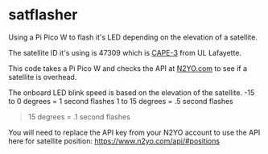 # satflasher
Using a Pi Pico W to flash it's LED depending on the elevation of a satellite.

The satellite ID it's using is 47309 which is [CAPE-3](https://ee.louisiana.edu/research/cape/satellite-missions/cape-3) from UL Lafayette.


This code takes a Pi Pico W and checks the API at [N2YO.com](https://www.n2yo.com) to see if a satellite is overhead.

The onboard LED blink speed is based on the elevation of the satellite.
-15 to 0 degrees = 1 second flashes
1 to 15 degrees = .5 second flashes
> 15 degrees = .1 second flashes

You will need to replace the API key from your N2YO account to use the API here for satellite position:
https://www.n2yo.com/api/#positions
